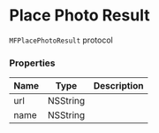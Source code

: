 # Place Photo Result

`MFPlacePhotoResult` protocol

### Properties

| Name              | Type      | Description                           |
|-------------------|-----------|---------------------------------------|
| url               | NSString  |                                       |
| name              | NSString  |                                       |

